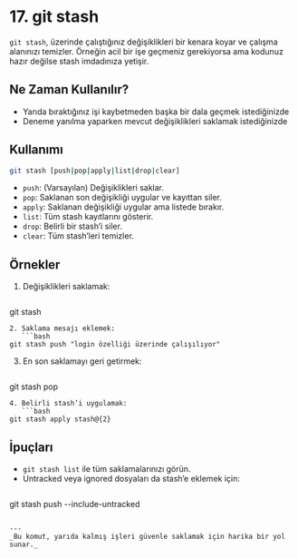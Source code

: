 # 17. git stash

`git stash`, üzerinde çalıştığınız değişiklikleri bir kenara koyar ve çalışma alanınızı temizler. Örneğin acil bir işe geçmeniz gerekiyorsa ama kodunuz hazır değilse stash imdadınıza yetişir.

## Ne Zaman Kullanılır?
- Yarıda bıraktığınız işi kaybetmeden başka bir dala geçmek istediğinizde
- Deneme yanılma yaparken mevcut değişiklikleri saklamak istediğinizde

## Kullanımı
```bash
git stash [push|pop|apply|list|drop|clear]
```
- `push`: (Varsayılan) Değişiklikleri saklar.
- `pop`: Saklanan son değişikliği uygular ve kayıttan siler.
- `apply`: Saklanan değişikliği uygular ama listede bırakır.
- `list`: Tüm stash kayıtlarını gösterir.
- `drop`: Belirli bir stash’i siler.
- `clear`: Tüm stash’leri temizler.

## Örnekler
1. Değişiklikleri saklamak:
   ```bash
git stash
```
2. Saklama mesajı eklemek:
   ```bash
git stash push "login özelliği üzerinde çalışılıyor"
```
3. En son saklamayı geri getirmek:
   ```bash
git stash pop
```
4. Belirli stash’i uygulamak:
   ```bash
git stash apply stash@{2}
```

## İpuçları
- `git stash list` ile tüm saklamalarınızı görün.
- Untracked veya ignored dosyaları da stash’e eklemek için:
  ```bash
git stash push --include-untracked
```

---
_Bu komut, yarıda kalmış işleri güvenle saklamak için harika bir yol sunar._
